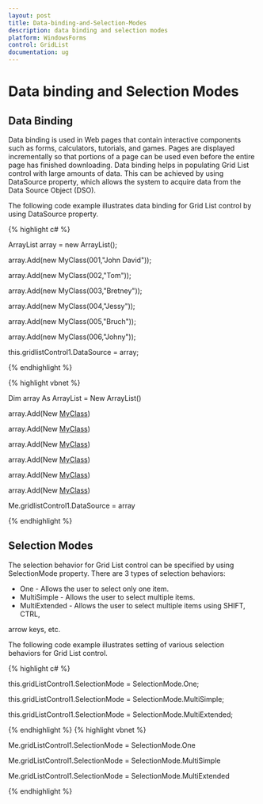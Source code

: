 ```yaml
---
layout: post
title: Data-binding-and-Selection-Modes
description: data binding and selection modes
platform: WindowsForms
control: GridList
documentation: ug
---
```


# Data binding and Selection Modes

## Data Binding

Data binding is used in Web pages that contain interactive components such as forms, calculators, tutorials, and games. Pages are displayed incrementally so that portions of a page can be used even before the entire page has finished downloading. Data binding helps in populating Grid List control with large amounts of data. This can be achieved by using DataSource property, which allows the system to acquire data from the Data Source Object (DSO).

The following code example illustrates data binding for Grid List control by using DataSource property.


{% highlight c# %}


ArrayList array = new ArrayList();

array.Add(new MyClass(001,"John David"));

array.Add(new MyClass(002,"Tom"));

array.Add(new MyClass(003,"Bretney"));

array.Add(new MyClass(004,"Jessy"));

array.Add(new MyClass(005,"Bruch"));

array.Add(new MyClass(006,"Johny"));

this.gridlistControl1.DataSource = array;


{% endhighlight  %}

{% highlight vbnet %}


Dim array As ArrayList = New ArrayList()

array.Add(New [MyClass](1, "John David"))

array.Add(New [MyClass](2, "Tom"))

array.Add(New [MyClass](3, "Bretney"))

array.Add(New [MyClass](4, "Jessy"))

array.Add(New [MyClass](5, "Bruch"))

array.Add(New [MyClass](6, "Johny"))

Me.gridlistControl1.DataSource = array

{% endhighlight  %}

## Selection Modes

The selection behavior for Grid List control can be specified by using SelectionMode property. There are 3 types of selection behaviors:

* One - Allows the user to select only one item.
* MultiSimple - Allows the user to select multiple items.
* MultiExtended - Allows the user to select multiple items using SHIFT, CTRL,

arrow keys, etc.

The following code example illustrates setting of various selection behaviors for Grid List control.


{% highlight c# %}


this.gridListControl1.SelectionMode = SelectionMode.One;

this.gridListControl1.SelectionMode = SelectionMode.MultiSimple;

this.gridListControl1.SelectionMode = SelectionMode.MultiExtended;



{% endhighlight  %}
{% highlight vbnet %}



Me.gridListControl1.SelectionMode = SelectionMode.One

Me.gridListControl1.SelectionMode = SelectionMode.MultiSimple

Me.gridListControl1.SelectionMode = SelectionMode.MultiExtended

{% endhighlight  %}

